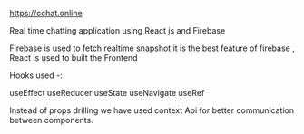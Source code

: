 https://cchat.online

Real time chatting application using React js and Firebase 

Firebase is used to fetch realtime snapshot it is the best feature of firebase ,
React is used to built the Frontend 

Hooks used -:

useEffect
useReducer 
useState
useNavigate 
useRef

Instead of props drilling we have used context Api for better communication between components.
 
